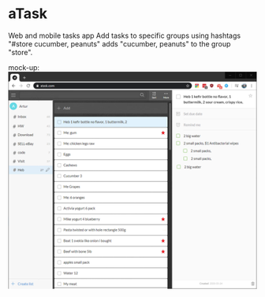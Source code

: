 # aTask
Web and mobile tasks app
Add tasks to specific groups using hashtags "#store cucumber, peanuts" adds "cucumber, peanuts" to the group "store".

mock-up:
![Image of Yaktocat](https://github.com/ArtDor2/aTask/blob/master/2020-03-24%20atask%20mockup%20v1.png)
